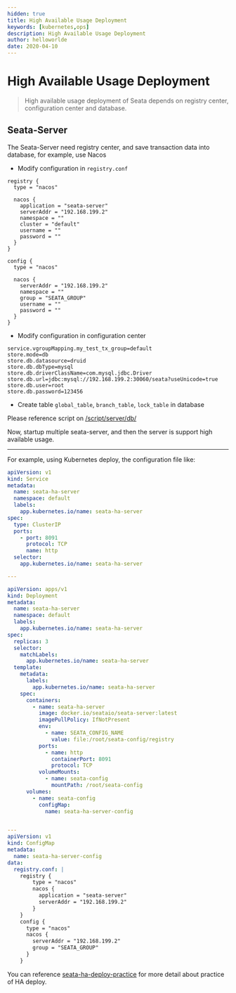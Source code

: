 ```yaml
---
hidden: true
title: High Available Usage Deployment
keywords: [kubernetes,ops]
description: High Available Usage Deployment
author: helloworlde
date: 2020-04-10
---
```


# High Available Usage Deployment

> High available usage deployment of Seata depends on registry center, configuration center and database.

## Seata-Server

The Seata-Server need registry center, and save transaction data into database, for example, use Nacos

- Modify configuration in `registry.conf`

```
registry {
  type = "nacos"

  nacos {
    application = "seata-server"
    serverAddr = "192.168.199.2"
    namespace = ""
    cluster = "default"
    username = ""
    password = ""
  }
}

config {
  type = "nacos"
  
  nacos {
    serverAddr = "192.168.199.2"
    namespace = ""
    group = "SEATA_GROUP"
    username = ""
    password = ""
  }
}
```

-  Modify configuration in configuration center

```
service.vgroupMapping.my_test_tx_group=default
store.mode=db
store.db.datasource=druid
store.db.dbType=mysql
store.db.driverClassName=com.mysql.jdbc.Driver
store.db.url=jdbc:mysql://192.168.199.2:30060/seata?useUnicode=true
store.db.user=root
store.db.password=123456
```

- Create table `global_table`, `branch_table`, `lock_table` in database

Please reference script on [/script/server/db/](https://github.com/seata/seata/tree/develop/script/server/db)

Now, startup multiple seata-server, and then the server is support high available usage.

----

For example, using Kubernetes deploy, the configuration file like:

```yaml
apiVersion: v1
kind: Service
metadata:
  name: seata-ha-server
  namespace: default
  labels:
    app.kubernetes.io/name: seata-ha-server
spec:
  type: ClusterIP
  ports:
    - port: 8091
      protocol: TCP
      name: http
  selector:
    app.kubernetes.io/name: seata-ha-server

---

apiVersion: apps/v1
kind: Deployment
metadata:
  name: seata-ha-server
  namespace: default
  labels:
    app.kubernetes.io/name: seata-ha-server
spec:
  replicas: 3
  selector:
    matchLabels:
      app.kubernetes.io/name: seata-ha-server
  template:
    metadata:
      labels:
        app.kubernetes.io/name: seata-ha-server
    spec:
      containers:
        - name: seata-ha-server
          image: docker.io/seataio/seata-server:latest
          imagePullPolicy: IfNotPresent
          env:
            - name: SEATA_CONFIG_NAME
              value: file:/root/seata-config/registry
          ports:
            - name: http
              containerPort: 8091
              protocol: TCP
          volumeMounts:
            - name: seata-config
              mountPath: /root/seata-config
      volumes:
        - name: seata-config
          configMap:
            name: seata-ha-server-config


---
apiVersion: v1
kind: ConfigMap
metadata:
  name: seata-ha-server-config
data:
  registry.conf: |
    registry {
        type = "nacos"
        nacos {
          application = "seata-server"
          serverAddr = "192.168.199.2"
        }
    }
    config {
      type = "nacos"
      nacos {
        serverAddr = "192.168.199.2"
        group = "SEATA_GROUP"
      }
    }
```

You can reference [seata-ha-deploy-practice](https://seata.io/zh-cn/blog/seata-ha-practice.html) for more detail about practice of HA deploy.

